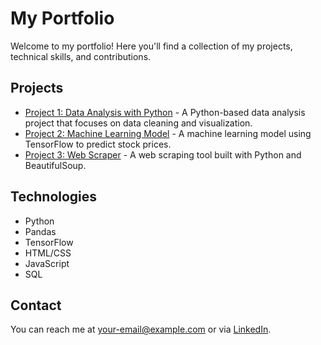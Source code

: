 # My Portfolio

Welcome to my portfolio! Here you'll find a collection of my projects, technical skills, and contributions.

## Projects
- [Project 1: Data Analysis with Python](https://github.com/your-username/project1) - A Python-based data analysis project that focuses on data cleaning and visualization.
- [Project 2: Machine Learning Model](https://github.com/your-username/project2) - A machine learning model using TensorFlow to predict stock prices.
- [Project 3: Web Scraper](https://github.com/your-username/project3) - A web scraping tool built with Python and BeautifulSoup.

## Technologies
- Python
- Pandas
- TensorFlow
- HTML/CSS
- JavaScript
- SQL

## Contact
You can reach me at [your-email@example.com](mailto:your-email@example.com) or via [LinkedIn](https://www.linkedin.com/in/your-username).
